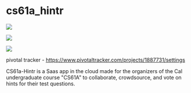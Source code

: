 # cs61a_hintr

<a href="https://codeclimate.com/github/rails/rails"><img src="https://codeclimate.com/github/rails/rails/badges/gpa.svg" /></a>

<a href="https://codeclimate.com/github/rails/rails/coverage"><img src="https://codeclimate.com/github/rails/rails/badges/coverage.svg" /></a>

<a href="https://codeclimate.com/github/rails/rails"><img src="https://codeclimate.com/github/rails/rails/badges/issue_count.svg" /></a>

pivotal tracker - https://www.pivotaltracker.com/projects/1887731/settings

CS61a-Hintr is a Saas app in the cloud made for the organizers of the Cal undergraduate course "CS61A" to collaborate, crowdsource, and vote on hints for their test questions. 
